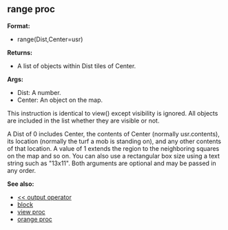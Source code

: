## range proc

**Format:**
+   range(Dist,Center=usr)
<!-- -->
**Returns:**
+   A list of objects within Dist tiles of Center.
<!-- -->
**Args:**
+   Dist: A number.
+   Center: An object on the map.


This instruction is identical to view() except visibility is
ignored. All objects are included in the list whether they are visible
or not. 

A Dist of 0 includes Center, the contents of Center
(normally usr.contents), its location (normally the turf a mob is
standing on), and any other contents of that location. A value of 1
extends the region to the neighboring squares on the map and so on. You
can also use a rectangular box size using a text string such as
\"13x11\". Both arguments are optional and may be passed in any order.

**See also:**
+   [\<\< output operator](/ref/operator/%3c%3c/output.md) 
+   [block](/ref/proc/block.md) 
+   [view proc](/ref/proc/view.md) 
+   [orange proc](/ref/proc/orange.md) <!-- -->